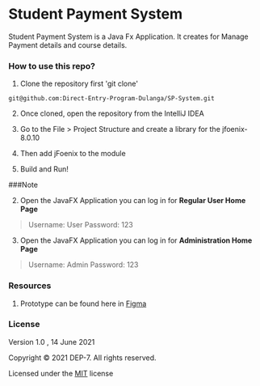 # Student Payment System

Student Payment System is a Java Fx Application. It creates for Manage Payment details and course details.

### How to use this repo?

1. Clone the repository first  'git clone'

``git@github.com:Direct-Entry-Program-Dulanga/SP-System.git``

2. Once cloned, open the repository from the IntelliJ IDEA

3. Go to the File > Project Structure and create a library for the jfoenix-8.0.10

4. Then add jFoenix to the module

5. Build and Run!


###Note

2. Open the JavaFX Application you can log in for **Regular User Home Page**
> Username: User
> Password: 123

3. Open the JavaFX Application you can log in for **Administration Home Page**
>Username: Admin
> Password: 123

### Resources

1. Prototype can be found here in [Figma](https://www.figma.com/file/yemZ6IKY6Z5HOxXHExEWbb/Student-Payment-System?node-id=7%3A0) 



### License

Version 1.0 , 14 June 2021

Copyright &copy; 2021 DEP-7. All rights reserved.

Licensed under the [MIT](LICENSE) license


